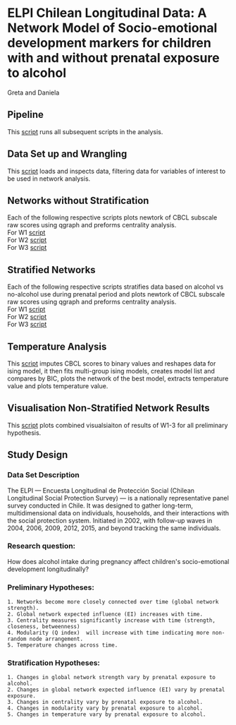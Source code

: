# ELPI Chilean Longitudinal Data: A Network Model of Socio-emotional development markers for children with and without prenatal exposure to alcohol
Greta and Daniela  

## Pipeline 
This [script](code/Analysis_Pipeline.R) runs all subsequent scripts in the analysis. 

## Data Set up and Wrangling 
This [script](code/Network_DataWrangling.Rmd) loads and inspects data, filtering data for variables of interest to be used in network analysis. 

## Networks without Stratification 
Each of the following respective scripts plots newtork of CBCL subscale raw scores using qgraph and preforms centrality analysis.  
For W1 [script](code/W1-Network.Rmd)  
For W2 [script](code/W2-Network.Rmd)  
For W3 [script](code/W3-Network.Rmd)  

## Stratified Networks 
Each of the following respective scripts stratifies data based on alcohol vs no-alcohol use during prenatal period and  plots newtork of CBCL subscale raw scores using qgraph and preforms centrality analysis.   
For W1 [script](code/W1-Network-Stratified.Rmd)   
For W2 [script](code/W2-Network-Stratified.Rmd)   
For W3 [script](code/W3-Network-Stratified.Rmd)   

## Temperature Analysis 
This [script](code/Temperature-Analysis-Attempt.Rmd) imputes  CBCL scores to binary values and reshapes data for ising model, it then fits multi-group ising models, creates model list and compares by BIC, plots the network of the best model, extracts temperature value and plots temperature value. 


## Visualisation Non-Stratified Network Results
This [script](code/Visualisation-Preliminary-Hypotheses-1to4.Rmd) plots combined visualsiaiton of results of W1-3 for all preliminary hypothesis. 

## Study  Design 

### Data Set Description 
The ELPI — Encuesta Longitudinal de Protección Social (Chilean Longitudinal Social Protection Survey) — is a nationally representative panel survey conducted in Chile. It was designed to gather long-term, multidimensional data on individuals, households, and their interactions with the social protection system. Initiated in 2002, with follow-up waves in 2004, 2006, 2009, 2012, 2015, and beyond tracking the same individuals. 

### Research question: 
How does alcohol intake during pregnancy affect children's socio-emotional development longitudinally?  

 
### Preliminary Hypotheses: 
	1. Networks become more closely connected over time (global network strength).  
	2. Global network expected influence (EI) increases with time.  
	3. Centrality measures significantly increase with time (strength, closeness, betweenness)  
	4. Modularity (Q index)  will increase with time indicating more non-random node arrangement.  
	5. Temperature changes across time.  

 ### Stratification Hypotheses: #
 	1. Changes in global network strength vary by prenatal exposure to alcohol.  
	2. Changes in global network expected influence (EI) vary by prenatal exposure.  
	3. Changes in centrality vary by prenatal exposure to alcohol.  
	4. Changes in modularity vary by prenatal exposure to alcohol.  
	5. Changes in temperature vary by prenatal exposure to alcohol. 
